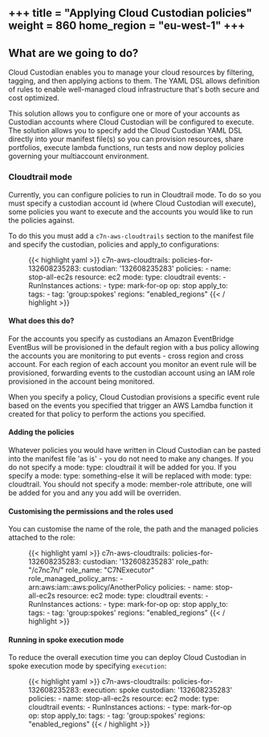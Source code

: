 +++
title = "Applying Cloud Custodian policies"
weight = 860
home_region = "eu-west-1"
+++
---

## What are we going to do?

Cloud Custodian enables you to manage your cloud resources by filtering, tagging, and then applying actions to them. The 
YAML DSL allows definition of rules to enable well-managed cloud infrastructure that's both secure and cost optimized.

This solution allows you to configure one or more of your accounts as Custodian accounts where Cloud Custodian will be
configured to execute.  The solution allows you to specify add the Cloud Custodian YAML DSL directly into your manifest
file(s) so you can provision resources, share portfolios, execute lambda functions, run tests and now deploy policies
governing your multiaccount environment.

### Cloudtrail mode 

Currently, you can configure policies to run in Cloudtrail mode.  To do so you must specify a custodian account id (where
Cloud Custodian will execute), some policies you want to execute and the accounts you would like to run the policies 
against.

To do this you must add a `c7n-aws-cloudtrails` section to the manifest file and specify the custodian, policies and 
apply_to configurations:


 <figure>
  {{< highlight yaml >}}
c7n-aws-cloudtrails:
  policies-for-132608235283:
    custodian: '132608235283'
    policies:
      - name: stop-all-ec2s
        resource: ec2
        mode:
          type: cloudtrail
          events:
            - RunInstances
        actions:
          - type: mark-for-op
            op: stop
    apply_to:
      tags:
        - tag: 'group:spokes'
          regions: "enabled_regions"
{{< / highlight >}}
 </figure>

#### What does this do?
For the accounts you specify as custodians an Amazon EventBridge EventBus will be provisioned in the default region with 
a bus policy allowing the accounts you are monitoring to put events - cross region and cross account.  For each region 
of each account you monitor an event rule will be provisioned, forwarding events to the custodian account using an IAM 
role provisioned in the account being monitored.

When you specify a policy, Cloud Custodian provisions a specific event rule based on the events you specified that 
trigger an AWS Lamdba function it created for that policy to perform the actions you specified.

#### Adding the policies
Whatever policies you would have written in Cloud Custodian can be pasted into the manifest file 'as is' - you do not
need to make any changes.  If you do not specify a mode: type: cloudtrail it will be added for you.  If you specify a 
mode: type: something-else it will be replaced with mode: type: cloudtrail.  You should not specify a mode: member-role attribute, one 
will be added for you and any you add will be overriden.

#### Customising the permissions and the roles used

You can customise the name of the role, the path and the managed policies attached to the role:

 <figure>
  {{< highlight yaml >}}
c7n-aws-cloudtrails:
  policies-for-132608235283:
    custodian: '132608235283'
    role_path: "/c7nc7n/"
    role_name: "C7NExecutor"
    role_managed_policy_arns:
      - arn:aws:iam::aws:policy/AnotherPolicy
    policies:
      - name: stop-all-ec2s
        resource: ec2
        mode:
          type: cloudtrail
          events:
            - RunInstances
        actions:
          - type: mark-for-op
            op: stop
    apply_to:
      tags:
        - tag: 'group:spokes'
          regions: "enabled_regions"
{{< / highlight >}}
 </figure>

#### Running in spoke execution mode
To reduce the overall execution time you can deploy Cloud Custodian in spoke execution mode by specifying `execution`:

 <figure>
  {{< highlight yaml >}}
c7n-aws-cloudtrails:
  policies-for-132608235283:
    execution: spoke
    custodian: '132608235283'
    policies:
      - name: stop-all-ec2s
        resource: ec2
        mode:
          type: cloudtrail
          events:
            - RunInstances
        actions:
          - type: mark-for-op
            op: stop
    apply_to:
      tags:
        - tag: 'group:spokes'
          regions: "enabled_regions"
{{< / highlight >}}
 </figure>

